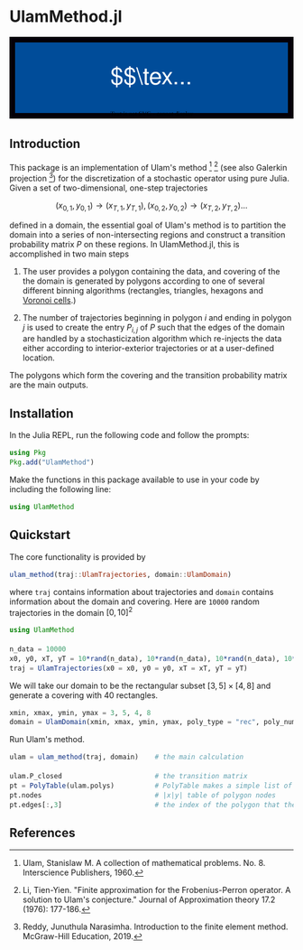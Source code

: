 # UlamMethod.jl


[!["Documentation link"](src/assets/docu.svg)](https://70gage70.github.io/UlamMethod.jl/)

## Introduction

This package is an implementation of Ulam's method [^1] [^2] (see also Galerkin projection [^3]) for the discretization of a stochastic operator using pure Julia. Given a set of two-dimensional, one-step trajectories 
```math
(x_{0, 1}, y_{0, 1}) \to  (x_{T, 1}, y_{T, 1}), (x_{0, 2}, y_{0, 2}) \to  (x_{T, 2}, y_{T, 2}) \dots
```
defined in a domain, the essential goal of Ulam's method is to partition the domain into a series of non-intersecting regions and construct a transition probability matrix $P$ on these regions. In UlamMethod.jl, this is accomplished in two main steps

1. The user provides a polygon containing the data, and covering of the the domain is generated by polygons according to one of several different binning algorithms (rectangles, triangles, hexagons and [Voronoi cells](https://en.wikipedia.org/wiki/Voronoi_diagram).)

2. The number of trajectories beginning in polygon $i$ and ending in polygon $j$ is used to create the entry $P_{i, j}$ of $P$ such that the edges of the domain are handled by a stochasticization algorithm which re-injects the data either according to interior-exterior trajectories or at a user-defined location.

The polygons which form the covering and the transition probability matrix are the main outputs.

## Installation

In the Julia REPL, run the following code and follow the prompts:

```julia
using Pkg
Pkg.add("UlamMethod")
```

Make the functions in this package available to use in your code by including the following line:

```julia
using UlamMethod
```

## Quickstart

The core functionality is provided by 
```julia
ulam_method(traj::UlamTrajectories, domain::UlamDomain)
``` 
where `traj` contains information about trajectories and `domain` contains information about the domain and covering. Here are `10000` random trajectories in the domain $[0, 10]^2$

```julia
using UlamMethod

n_data = 10000
x0, y0, xT, yT = 10*rand(n_data), 10*rand(n_data), 10*rand(n_data), 10*rand(n_data)
traj = UlamTrajectories(x0 = x0, y0 = y0, xT = xT, yT = yT)
```

We will take our domain to be the rectangular subset $[3, 5] \times [4, 8]$ and generate a covering with 40 rectangles.

```julia
xmin, xmax, ymin, ymax = 3, 5, 4, 8
domain = UlamDomain(xmin, xmax, ymin, ymax, poly_type = "rec", poly_number = 40)
```

Run Ulam's method.

```julia
ulam = ulam_method(traj, domain)    # the main calculation

ulam.P_closed                       # the transition matrix
pt = PolyTable(ulam.polys)          # PolyTable makes a simple list of nodes and edges
pt.nodes                            # |x|y| table of polygon nodes
pt.edges[:,3]                       # the index of the polygon that the i'th node belongs to
```

## References

[^1]: Ulam, Stanislaw M. A collection of mathematical problems. No. 8. Interscience Publishers, 1960.

[^2]: Li, Tien-Yien. "Finite approximation for the Frobenius-Perron operator. A solution to Ulam's conjecture." Journal of Approximation theory 17.2 (1976): 177-186.

[^3]: Reddy, Junuthula Narasimha. Introduction to the finite element method. McGraw-Hill Education, 2019.

